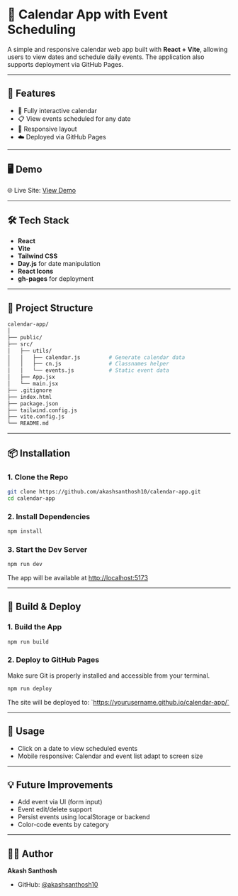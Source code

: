 
# 📅 Calendar App with Event Scheduling

A simple and responsive calendar web app built with **React + Vite**, allowing users to view dates and schedule daily events. The application also supports deployment via GitHub Pages.

---

## 🚀 Features

- 📆 Fully interactive calendar
- 📋 View events scheduled for any date
- 📱 Responsive layout 
- ☁️ Deployed via GitHub Pages

---

## 🖥️ Demo

🌐 Live Site: [View Demo](https://akashsanthosh10.github.io/calendar-app/)

---

## 🛠️ Tech Stack

- **React**
- **Vite**
- **Tailwind CSS**
- **Day.js** for date manipulation
- **React Icons**
- **gh-pages** for deployment

---

## 📂 Project Structure

```bash
calendar-app/
│
├── public/
├── src/
│   ├── utils/
│   │   ├── calendar.js         # Generate calendar data
│   │   ├── cn.js               # Classnames helper
│   │   └── events.js           # Static event data
│   ├── App.jsx
│   └── main.jsx
├── .gitignore
├── index.html
├── package.json
├── tailwind.config.js
├── vite.config.js
└── README.md
```

---

## 📦 Installation

### 1. Clone the Repo

```bash
git clone https://github.com/akashsanthosh10/calendar-app.git
cd calendar-app
```

### 2. Install Dependencies

```bash
npm install
```

### 3. Start the Dev Server

```bash
npm run dev
```

The app will be available at [http://localhost:5173](http://localhost:5173)

---

## 🚀 Build & Deploy

### 1. Build the App

```bash
npm run build
```

### 2. Deploy to GitHub Pages

Make sure Git is properly installed and accessible from your terminal.

```bash
npm run deploy
```

The site will be deployed to: \`https://yourusername.github.io/calendar-app/`



---

## 📝 Usage

- Click on a date to view scheduled events
- Mobile responsive: Calendar and event list adapt to screen size

---

## 💡 Future Improvements

- Add event via UI (form input)
- Event edit/delete support
- Persist events using localStorage or backend
- Color-code events by category

---

## 🧑‍💻 Author

**Akash Santhosh**

- GitHub: [@akashsanthosh10](https://github.com/akashsanthosh10)

